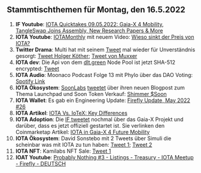 ## Stammtischthemen für Montag, den 16.5.2022

1. **IF Youtube**: [IOTA Quicktakes 09.05.2022: Gaia-X 4 Mobility, TangleSwap Joins Assembly, New Research Papers & More](https://www.youtube.com/watch?v=2nxkt3tW_T4)
2. **IOTA Youtube**: [IOTAMonthly](https://www.youtube.com/channel/UCXkMNa0jOmSo2VUWvyVGCsQ) mit neuem Video: [Wieso sinkt der Preis von IOTA?](https://www.youtube.com/watch?v=3Mtmtto1p6g)
3. **Twitter Drama**: Multi hat mit seinem [Tweet](https://twitter.com/multifolio/status/1523785553912930306?s=20&t=WKs0GLXdsQ_sPVtJiJOnOg) mal wieder für Unverständnis gesorgt: [Tweet Holger Köther](https://twitter.com/HolgerKoether/status/1523880768027639810?s=20&t=WKs0GLXdsQ_sPVtJiJOnOg); [Tweet von Muxxer](https://twitter.com/der_muXxer/status/1523929066763694080?s=20&t=WKs0GLXdsQ_sPVtJiJOnOg)
4. **IOTA dev**: Die Api von dem [dlt.green](https://twitter.com/dlt_green) Node Pool ist jetzt SHA-512 encrypted: [Tweet](https://twitter.com/dlt_green/status/1523934343017680896?s=20&t=4Iey33RE0HOC1ytXhAN6Vg)
5. **IOTA Audio**: Moonaco Podcast Folge 13 mit Phylo über das DAO Voting: [Spotify Link](https://open.spotify.com/episode/0AyAcD5FtKIf8PUSffdCZH)
6. **IOTA Ökosystem**: [SoonLabs](https://twitter.com/soon_labs) [tweetet](https://twitter.com/soon_labs/status/1523890910555082752?s=20&t=4Iey33RE0HOC1ytXhAN6Vg) über ihren neuen Blogpost zum Thema Launchpad und Soon Token Verkauf: [Shimmer $Soon](https://soonlabs.medium.com/shimmer-soon-3ddac2814bb2)
7. **IOTA Wallet**: Es gab ein Engineering Update: [Firefly Update, May 2022 #26](https://github.com/iotaledger/engineering-updates/discussions/26)
8. **IOTA Artikel**: [IOTA Vs. IoTeX: Key Differences](https://medium.com/@swavedigest/iota-vs-iotex-key-differences-3792e277b4cb)
9. **IOTA Adoption**: Die [IF tweetet](https://twitter.com/iota/status/1523920846204645384?s=20&t=iWKGe0BFJODCepq3WJropw) nochmal über das Gaia-X Projekt und darüber, dass es jetzt offiziell gestartet ist. Sie verlinken den Coinmarketap Artikel: [IOTA in Gaia-X 4 Future Mobility](https://coinmarketcap.com/gravity/articles/27391)
10. **IOTA Ökosystem**: David Sonstebo mit 2 Tweets über Simuli die scheinbar was mit IOTA zu tun haben: [Tweet 1](https://twitter.com/DavidSonstebo/status/1524003245613797376?s=20&t=4Iey33RE0HOC1ytXhAN6Vg); [Tweet 2](https://twitter.com/DavidSonstebo/status/1524026686110670849?s=20&t=4Iey33RE0HOC1ytXhAN6Vg)
11. **IOTA NFT**: Kamilabs NFT Sale: [Tweet 1](https://twitter.com/kamilabsstudio/status/1524026387581087745?s=20&t=4Iey33RE0HOC1ytXhAN6Vg)
12. **IOAT Youtube**: [Probably Nothing #3 - Listings - Treasury - IOTA Meetup - Firefly - DEUTSCH](https://www.youtube.com/watch?v=OZX3MWaDJ9w&feature=youtu.be)

